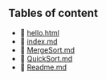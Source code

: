 ## Tables of content
- 🤣 [hello.html](./hello.html)
- 🤣 [index.md](./index.md)
- 🤣 [MergeSort.md](./MergeSort.md)
- 🤣 [QuickSort.md](./QuickSort.md)
- 🤣 [Readme.md](./Readme.md)
